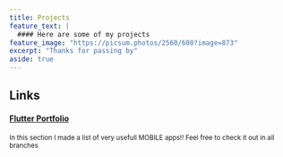 ```yaml
---
title: Projects
feature_text: |
  #### Here are some of my projects
feature_image: "https://picsum.photos/2560/600?image=873"
excerpt: "Thanks for passing by"
aside: true
---
```


## Links

#### [Flutter Portfolio](https://github.com/MezaGabriel/Portfolio-Flutter "Flutter Portfolio")
<small>In this section I made a list of very usefull MOBILE apps!! Feel free to check it out in all branches</small>



